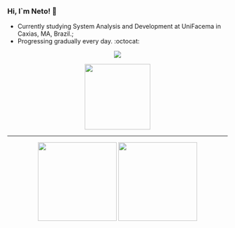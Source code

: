 ### <p>Hi, I`m Neto! 👋</p>
- Currently studying System Analysis and Development at UniFacema in Caxias, MA, Brazil.; <br>
- Progressing gradually every day. :octocat:


<p align="center">
  <a href="https://skillicons.dev">
    <img src="https://skillicons.dev/icons?i=php,py,mysql,dotnet,github,git,html,css,vscode,visualstudio" />
  </a>
</p>

<p align="center">
  <img height="150" src="https://media1.tenor.com/m/Ci4t4CiN7yEAAAAC/boruto-karma-naruto.gif" />
</p>


<hr>

<p align='center'>
  <img height="180em" src="https://github-readme-stats.vercel.app/api?username=NetoSantosOP7&show_icons=true&theme=radical&count_private=true"/>
  <img height="180em" src="https://github-readme-stats.vercel.app/api/top-langs/?username=NetoSantosOP7&layout=compact&theme=radical"/>
</p>

